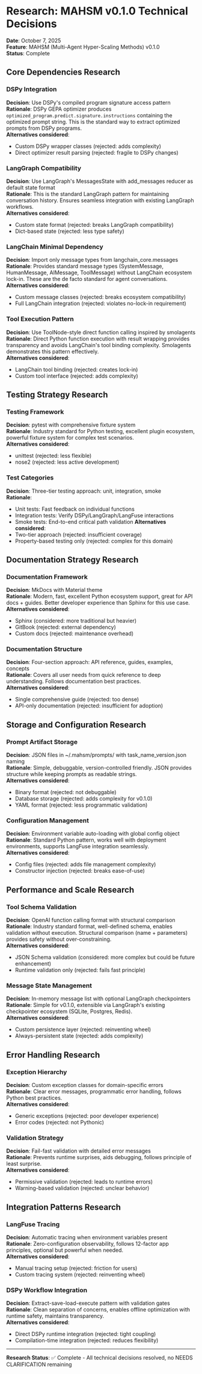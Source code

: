 # Research: MAHSM v0.1.0 Technical Decisions

**Date**: October 7, 2025  
**Feature**: MAHSM (Multi-Agent Hyper-Scaling Methods) v0.1.0  
**Status**: Complete

## Core Dependencies Research

### DSPy Integration
**Decision**: Use DSPy's compiled program signature access pattern  
**Rationale**: DSPy GEPA optimizer produces `optimized_program.predict.signature.instructions` containing the optimized prompt string. This is the standard way to extract optimized prompts from DSPy programs.  
**Alternatives considered**: 
- Custom DSPy wrapper classes (rejected: adds complexity)
- Direct optimizer result parsing (rejected: fragile to DSPy changes)

### LangGraph Compatibility
**Decision**: Use LangGraph's MessagesState with add_messages reducer as default state format  
**Rationale**: This is the standard LangGraph pattern for maintaining conversation history. Ensures seamless integration with existing LangGraph workflows.  
**Alternatives considered**:
- Custom state format (rejected: breaks LangGraph compatibility)
- Dict-based state (rejected: less type safety)

### LangChain Minimal Dependency
**Decision**: Import only message types from langchain_core.messages  
**Rationale**: Provides standard message types (SystemMessage, HumanMessage, AIMessage, ToolMessage) without LangChain ecosystem lock-in. These are the de facto standard for agent conversations.  
**Alternatives considered**:
- Custom message classes (rejected: breaks ecosystem compatibility)
- Full LangChain integration (rejected: violates no-lock-in requirement)

### Tool Execution Pattern
**Decision**: Use ToolNode-style direct function calling inspired by smolagents  
**Rationale**: Direct Python function execution with result wrapping provides transparency and avoids LangChain's tool binding complexity. Smolagents demonstrates this pattern effectively.  
**Alternatives considered**:
- LangChain tool binding (rejected: creates lock-in)
- Custom tool interface (rejected: adds complexity)

## Testing Strategy Research

### Testing Framework
**Decision**: pytest with comprehensive fixture system  
**Rationale**: Industry standard for Python testing, excellent plugin ecosystem, powerful fixture system for complex test scenarios.  
**Alternatives considered**:
- unittest (rejected: less flexible)
- nose2 (rejected: less active development)

### Test Categories
**Decision**: Three-tier testing approach: unit, integration, smoke  
**Rationale**: 
- Unit tests: Fast feedback on individual functions
- Integration tests: Verify DSPy/LangGraph/LangFuse interactions
- Smoke tests: End-to-end critical path validation
**Alternatives considered**:
- Two-tier approach (rejected: insufficient coverage)
- Property-based testing only (rejected: complex for this domain)

## Documentation Strategy Research

### Documentation Framework
**Decision**: MkDocs with Material theme  
**Rationale**: Modern, fast, excellent Python ecosystem support, great for API docs + guides. Better developer experience than Sphinx for this use case.  
**Alternatives considered**:
- Sphinx (considered: more traditional but heavier)
- GitBook (rejected: external dependency)
- Custom docs (rejected: maintenance overhead)

### Documentation Structure
**Decision**: Four-section approach: API reference, guides, examples, concepts  
**Rationale**: Covers all user needs from quick reference to deep understanding. Follows documentation best practices.  
**Alternatives considered**:
- Single comprehensive guide (rejected: too dense)
- API-only documentation (rejected: insufficient for adoption)

## Storage and Configuration Research

### Prompt Artifact Storage
**Decision**: JSON files in ~/.mahsm/prompts/ with task_name_version.json naming  
**Rationale**: Simple, debuggable, version-controlled friendly. JSON provides structure while keeping prompts as readable strings.  
**Alternatives considered**:
- Binary format (rejected: not debuggable)
- Database storage (rejected: adds complexity for v0.1.0)
- YAML format (rejected: less programmatic validation)

### Configuration Management
**Decision**: Environment variable auto-loading with global config object  
**Rationale**: Standard Python pattern, works well with deployment environments, supports LangFuse integration seamlessly.  
**Alternatives considered**:
- Config files (rejected: adds file management complexity)
- Constructor injection (rejected: breaks ease-of-use)

## Performance and Scale Research

### Tool Schema Validation
**Decision**: OpenAI function calling format with structural comparison  
**Rationale**: Industry standard format, well-defined schema, enables validation without execution. Structural comparison (name + parameters) provides safety without over-constraining.  
**Alternatives considered**:
- JSON Schema validation (considered: more complex but could be future enhancement)
- Runtime validation only (rejected: fails fast principle)

### Message State Management
**Decision**: In-memory message list with optional LangGraph checkpointers  
**Rationale**: Simple for v0.1.0, extensible via LangGraph's existing checkpointer ecosystem (SQLite, Postgres, Redis).  
**Alternatives considered**:
- Custom persistence layer (rejected: reinventing wheel)
- Always-persistent state (rejected: adds complexity)

## Error Handling Research

### Exception Hierarchy
**Decision**: Custom exception classes for domain-specific errors  
**Rationale**: Clear error messages, programmatic error handling, follows Python best practices.  
**Alternatives considered**:
- Generic exceptions (rejected: poor developer experience)
- Error codes (rejected: not Pythonic)

### Validation Strategy
**Decision**: Fail-fast validation with detailed error messages  
**Rationale**: Prevents runtime surprises, aids debugging, follows principle of least surprise.  
**Alternatives considered**:
- Permissive validation (rejected: leads to runtime errors)
- Warning-based validation (rejected: unclear behavior)

## Integration Patterns Research

### LangFuse Tracing
**Decision**: Automatic tracing when environment variables present  
**Rationale**: Zero-configuration observability, follows 12-factor app principles, optional but powerful when needed.  
**Alternatives considered**:
- Manual tracing setup (rejected: friction for users)
- Custom tracing system (rejected: reinventing wheel)

### DSPy Workflow Integration
**Decision**: Extract-save-load-execute pattern with validation gates  
**Rationale**: Clean separation of concerns, enables offline optimization with runtime safety, maintains transparency.  
**Alternatives considered**:
- Direct DSPy runtime integration (rejected: tight coupling)
- Compilation-time integration (rejected: reduces flexibility)

---

**Research Status**: ✅ Complete - All technical decisions resolved, no NEEDS CLARIFICATION remaining
